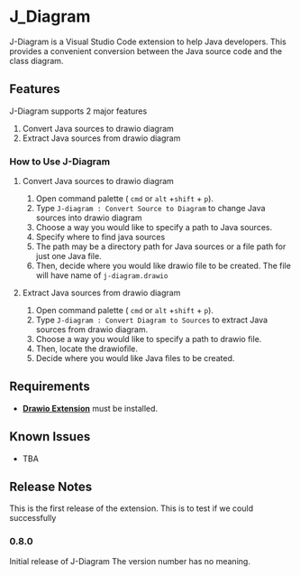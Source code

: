 # J_Diagram

J-Diagram is a Visual Studio Code extension to help Java developers. This provides a convenient conversion between the Java source code and the class diagram. 

## Features

J-Diagram supports 2 major features
1. Convert Java sources to drawio diagram
2. Extract Java sources from drawio diagram

### How to Use J-Diagram

1. Convert Java sources to drawio diagram
    1. Open command palette ( `cmd` or `alt` +`shift` + `p`).
    2. Type `J-diagram : Convert Source to Diagram` to change Java sources into drawio diagram
    3. Choose a way you would like to specify a path to Java sources.
    4. Specify where to find java sources
    5. The path may be a directory path for Java sources or a file path for just one Java file.
    6. Then, decide where you would like drawio file to be created. The file will have name of `j-diagram.drawio`
 

2. Extract  Java sources from drawio diagram
    1. Open command palette ( `cmd` or `alt` +`shift` + `p`).
    2. Type `J-diagram : Convert Diagram to Sources` to extract Java sources from drawio diagram.
    3. Choose a way you would like to specify a path to drawio file.
    4. Then, locate the drawiofile.
    5. Decide where you would like Java files to be created.

## Requirements

- **[Drawio Extension](https://marketplace.visualstudio.com/items?itemName=hediet.vscode-drawio)** must be installed.

## Known Issues
- TBA

## Release Notes

This is the first release of the extension. This is to test if we could successfully 

### 0.8.0

Initial release of J-Diagram
The version number has no meaning.
